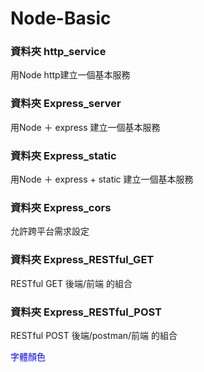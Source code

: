 # Node-Basic
### 資料夾 http_service
用Node http建立一個基本服務

### 資料夾 Express_server
用Node ＋ express 建立一個基本服務

### 資料夾 Express_static
用Node ＋ express + static 建立一個基本服務

### 資料夾 Express_cors
允許跨平台需求設定

### 資料夾 Express_RESTful_GET
RESTful GET 後端/前端 的組合

### 資料夾 Express_RESTful_POST
RESTful POST 後端/postman/前端 的組合

<font color="blue">字體顏色</font>
